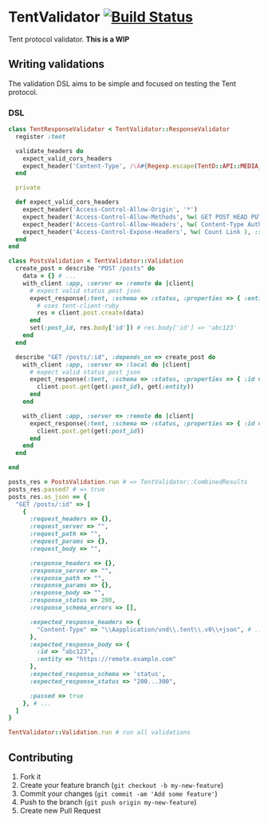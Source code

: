 # TentValidator [![Build Status](https://secure.travis-ci.org/tent/tent-validator.png)](http://travis-ci.org/tent/tent-validator)

Tent protocol validator. **This is a WIP**

## Writing validations

The validation DSL aims to be simple and focused on testing the Tent protocol.

### DSL

```ruby
class TentResponseValidator < TentValidator::ResponseValidator
  register :tent

  validate_headers do
    expect_valid_cors_headers
    expect_header('Content-Type', /\A#{Regexp.escape(TentD::API::MEDIA_TYPE)}/)
  end

  private

  def expect_valid_cors_headers
    expect_header('Access-Control-Allow-Origin', '*')
    expect_header('Access-Control-Allow-Methods', %w( GET POST HEAD PUT DELETE PATCH OPTIONS ), :split => /[^a-z]+/i)
    expect_header('Access-Control-Allow-Headers', %w( Content-Type Authorization ), :split => /[^a-z]+/i)
    expect_header('Access-Control-Expose-Headers', %w( Count Link ), :split => /[^a-z]+/i)
  end
end

class PostsValidation < TentValidator::Validation
  create_post = describe "POST /posts" do
    data = {} # ...
    with_client :app, :server => :remote do |client|
      # expect valid status post json
      expect_response(:tent, :schema => :status, :properties => { :entity => get(:entity) }) do
        # uses tent-client-ruby
        res = client.post.create(data)
      end
      set(:post_id, res.body['id']) # res.body['id'] => 'abc123'
    end
  end

  describe "GET /posts/:id", :depends_on => create_post do
    with_client :app, :server => :local do |client|
      # expect valid status post json
      expect_response(:tent, :schema => :status, :properties => { :id => get(:post_id), :entity => get(:entity) }) do
        client.post.get(get(:post_id), get(:entity))
      end
    end

    with_client :app, :server => :remote do |client|
      expect_response(:tent, :schema => :status, :properties => { :id => get(:post_id) }) do
        client.post.get(get(:post_id))
      end
    end
  end

end

posts_res = PostsValidation.run # => TentValidator::CombinedResults
posts_res.passed? # => true
posts_res.as_json == {
  "GET /posts/:id" => [
    {
      :request_headers => {},
      :request_server => "",
      :request_path => "",
      :request_params => {},
      :request_body => "",

      :response_headers => {},
      :response_server => "",
      :response_path => "",
      :response_params => {},
      :response_body => "",
      :response_status => 200,
      :response_schema_errors => [],

      :expected_response_headers => {
        "Content-Type" => "\\Aapplication/vnd\\.tent\\.v0\\+json", # ...
      },
      :expected_response_body => {
        :id => "abc123",
        :entity => "https://remote.example.com"
      },
      :expected_response_schema => 'status',
      :expected_response_status => "200...300",

      :passed => true
    }, # ...
  ]
}

TentValidator::Validation.run # run all validations
```

## Contributing

1. Fork it
2. Create your feature branch (`git checkout -b my-new-feature`)
3. Commit your changes (`git commit -am 'Add some feature'`)
4. Push to the branch (`git push origin my-new-feature`)
5. Create new Pull Request
